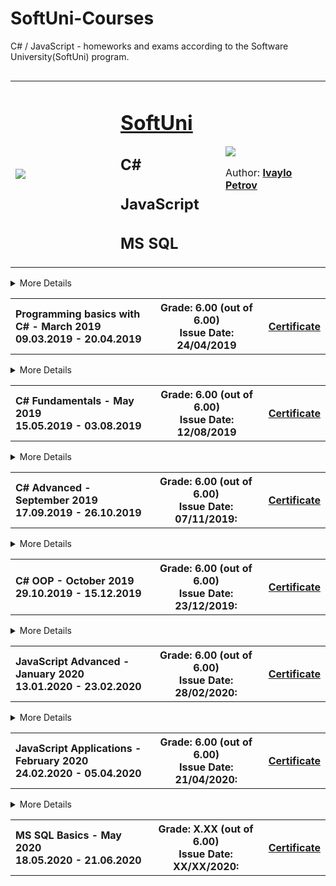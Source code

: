 # SoftUni-Courses
C# / JavaScript - homeworks and exams according to the Software University(SoftUni) program. 


<!-- Head Start -->
<table border="0" width="100%" cellspacing="2" cellpadding="3" align="left">
<tbody>
<tr>
<td align="left" width="33%"><img style="text-align: center;" src="http://conf.softuni.bg/wp-content/uploads/2015/01/SoftUni-Logo-Flat_square-blue-300x235.png"/></td>
  
<td align="left" width="33%">
<h1><a href="https://softuni.bg/">SoftUni</a></h1>
<h2>C#</h2>
<h2>JavaScript</h2>
<h2>MS SQL</h2>
</td>

<td align="left" width="33%">
  <img src="https://avatars1.githubusercontent.com/u/52930559?s=460&u=56c073c9be5078b046e7d01ceff70417375ceb2f&v=4"/>
  
<!--   TODO: Add linkedIn profile -->
<!-- <img src="https://avatars1.githubusercontent.com/u/52930559?s=460&u=56c073c9be5078b046e7d01ceff70417375ceb2f&v=4" width = 20% height= 20% alt="LinkedIn" /> -->
Author: 
 <strong>
<a title="Ivaylo Petrov" href="XXXX" target="_blank">
Ivaylo Petrov
</a>
 </strong></p>
</td>
</tr>
</tbody>
</table>
<!-- Head End -->

<!-- C# Basics Start -->
<hr />
<!-- Summary Begin -->
<details>
<summary> More Details
<table border="0" width="100%" cellspacing="1" cellpadding="3" align="left">
<tbody>
 <tr>
  <th align="left" width="50%">Programming basics with C# - March 2019 <br /> 
09.03.2019 - 20.04.2019</th><th width="40%">Grade: 6.00 (out of 6.00)<br /> Issue Date: 24/04/2019</th><th>
<p><a title="C# Basics" href="https://softuni.bg/certificates/details/66322/4f0418c3" target="_blank">Certificate</a></p>
  </th>
 </tr>
</tbody>
</table>
</summary>
<!-- Summary End -->
  
<table border="0" width="100%" cellspacing="1" cellpadding="3" align="left">
<tbody>
<!-- Course Body -->
<tr>
<td width="19.5%">
 <ul>
 <li><p><a title="Simple operations and calculations" href="https://github.com/q2kPetrov/SoftUni-Courses/tree/master/C%23%20Basics/Exercises/1.%20Simple%20Operations%20and%20Calculations" target="_blank">Simple operations and calculations - exercises</a></p>
 </li>
 </ul>

<td colspan="2" width="20%">
  <ul>
  <li><p><a title="Conditional statements" href="https://github.com/q2kPetrov/SoftUni-Courses/tree/master/C%23%20Basics/Exercises/2_Conditional-statements" target="_blank">Conditional statements - exercises</a></p>
  </li>
  </ul>
</td>
</tr>

<tr>
<td width="19.5%">
  <ul>
  <li><p><a title="Nested conditional statements" href="https://github.com/q2kPetrov/SoftUni-Courses/tree/master/C%23%20Basics/Exercises/3_Nested-conditional-statements" target="_blank">Nested conditional statements - exercises</a></p>  
  </li>
  </ul>  
</td>
<td colspan="2" width="20%">
  <ul>
  <li><p><a title="While loop" href="https://github.com/q2kPetrov/SoftUni-Courses/tree/master/C%23%20Basics/Exercises/4_While-loop" target="_blank">While loop - exercises</a></p>
  </li>
  </ul>
</td>
</tr>
<tr>
<td width="19.5%">
  <ul>
  <li><p><a title="For loop" href="https://github.com/q2kPetrov/SoftUni-Courses/tree/master/C%23%20Basics/Exercises/5_For-loop" target="_blank">For loop - exercises</a></p>
  </li>
  </ul>
</td>
<td colspan="2" width="20%">
  <ul>
  <li><p><a title="Nested loops" href="https://github.com/q2kPetrov/SoftUni-Courses/tree/master/C%23%20Basics/Exercises/6_Nested-loops" target="_blank">Nested loops - exercises</a></p>
  </li>
  </ul>
</td>
</tr>


<tr>
<tr><td colspan="3" align="center" width="100%"><p>Exam Preparation</p></td></tr>
</tr>
<tr>
<td width="19.5%">
  <ul>
  <li><p><a title="Exam 24 November 2019" href="https://github.com/q2kPetrov/SoftUni-Courses/tree/master/C%23%20Basics/Exams/Exam%20-%2024%20November%202019" target="_blank">Programming basics with C# Exam - 24 November 2019</a></p>
  </li>
  </ul>
</td>
<td colspan="2" width="20%">
  <ul>
  <li><p><a title="Exam 20 April 2019" href="https://github.com/q2kPetrov/SoftUni-Courses/tree/master/C%23%20Basics/Exams/Exam%20-%2020%20%20April%202019" target="_blank">Programming basics with C# - 20 April 2019 (exam)</a></p>
  </li>
  </ul>
</td>
</tr>
<tr>
<tr>
<td width="19.5%">
  <ul>
  <li><p><a title="Programming basics Exam - 9/10 March" href="https://github.com/q2kPetrov/SoftUni-Courses/tree/master/C%23%20Basics/Exams/Exams%20-%209%20and%2010%20March%202019" target="_blank">Programming basics Exams - 9 and 10 March 2019</a></p>
  </li>
  </ul>
</td>
</tr>
</tbody>
</table>
</details>
<hr />
<!-- C# Basics End -->


<!-- C# Fundamentals Start -->
<hr />
<!-- Summary Begin -->
<details>
<summary> More Details
<table border="0" width="100%" cellspacing="1" cellpadding="3" align="left">
<tbody>
<tr><th align="left" width="50%">C# Fundamentals - May 2019<br /> 
15.05.2019 - 03.08.2019</th><th width="40%">Grade: 6.00 (out of 6.00)<br /> Issue Date: 12/08/2019</th><th>
<p><a title="C# Fundamentals" href="https://softuni.bg/certificates/details/69255/3315630e" target="_blank">Certificate</a></p>
</th></tr>
</tbody>
</table>
</summary>
<!-- Summary End -->
  
<table border="0" width="100%" cellspacing="1" cellpadding="1" align="left">
<tbody>
<!-- Course Body -->
<tr>
<td width="19.5%">
  <ul>
  <li>
<p><a title="Basic sintax, conditional statements and loops" href="https://github.com/q2kPetrov/SoftUni-Courses/tree/master/C%23%20Fundamentals/01_BasicSyntaxConditionalStatementsAndLoops/Exercises/Exercisesss" target="_blank">Basic sintax, conditional statements and loops - exercises</a></p>
  </li>
  </ul>
  <ul>
  <li>
<p><a title="Basic sintax, conditional statements and loops" href="https://github.com/q2kPetrov/SoftUni-Courses/tree/master/C%23%20Fundamentals/01_BasicSyntaxConditionalStatementsAndLoops/Exercises/Exercisesss" target="_blank">Basic sintax, conditional statements and loops - additional exercises</a></p>
  </li>
  </ul>
<td colspan="2" width="20%">
  <ul>
  <li>
<p><a title="Lists" href="https://github.com/q2kPetrov/SoftUni-Courses/tree/master/C%23%20Fundamentals/05_Lists/Exercises" target="_blank">Lists - exercises</a></p>
  </li>
  </ul>
  <ul>
  <li>
  <p><a title="Lists" href="https://github.com/q2kPetrov/SoftUni-Courses/tree/master/C%23%20Fundamentals/05_Lists/MoreExercises" target="_blank">Lists - additional exercises</a></p>
  </li>
  </ul>
</td>
</tr>

<tr>
<td width="19.5%">
  <ul>
  <li>
<p><a title="Data types and variables" href="https://github.com/q2kPetrov/SoftUni-Courses/tree/master/C%23%20Fundamentals/02_DataTypesAndVariables" target="_blank">Data types and variables - exercises</a></p>
  </li>
  </ul>
</td>
<td colspan="2" width="20%">
  <ul>
  <li>
<p><a title="Arrays" href="https://github.com/q2kPetrov/SoftUni-Courses/tree/master/C%23%20Fundamentals/03_Arrays/Exercises" target="_blank">Arrays - exercises</a></p>
  </li>
  </ul>
  <ul>
  <li>
  <p><a title="Arrays" href="https://github.com/q2kPetrov/SoftUni-Courses/tree/master/C%23%20Fundamentals/03_Arrays/MoreExercises" target="_blank">Arrays - additional exercises</a></p>
  </li>
  </ul>
</td>
</tr>

<tr> 
<td width="19.5%">
  <ul>
  <li>
<p><a title="Methods" href="https://github.com/q2kPetrov/SoftUni-Courses/tree/master/C%23%20Fundamentals/04_Methods/Exercises" target="_blank">Methods - exercises</a></p>
  </li>
  </ul>
  <ul>
  <li>
  <p><a title="Arrays" href="https://github.com/q2kPetrov/SoftUni-Courses/tree/master/C%23%20Fundamentals/04_Methods/MoreExercises" target="_blank">Methods - additional exercises</a></p>
  </li>
  </ul>
</td>
  
<td colspan="2" width="20%">
  <ul>
  <li>
<p><a title="Objects and classes" href="https://github.com/q2kPetrov/SoftUni-Courses/tree/master/C%23%20Fundamentals/06_ObjectsAndClasses/Exercises" target="_blank">Objects and classes - exercises</a></p> 
  </li>
  </ul>
</td>
</tr>

<tr>
<td width="19.5%">
  <ul>
  <li>
<p><a title="Associative arrays" href="https://github.com/q2kPetrov/SoftUni-Courses/tree/master/C%23%20Fundamentals/07_AssociativeArrays/Exercises" target="_blank">Associative arrays - exercises</a></p>
  </li>
  </ul>
  <ul>
  <li>
  <p><a title="Associative arrays" href="https://github.com/q2kPetrov/SoftUni-Courses/tree/master/C%23%20Fundamentals/07_AssociativeArrays/MoreExercises" target="_blank">Associative arrays - additional exercises</a></p>
  </li>
  </ul>
</td>
<td colspan="2" width="20%">
  <ul>
  <li>
<p><a title="Text processing" href="https://github.com/q2kPetrov/SoftUni-Courses/tree/master/C%23%20Fundamentals/08_TextProcessing/Exercises" target="_blank">Text processing - exercises</a></p>
  </li>
  </ul>
  <ul>
  <li>
  <p><a title="Text processing" href="https://github.com/q2kPetrov/SoftUni-Courses/tree/master/C%23%20Fundamentals/08_TextProcessing/MoreExercises" target="_blank">Text processing - additional exercises</a></p>
  </li>
  </ul>
</td>
</tr>

<tr>
<td  width="19.5%">
  <ul>
  <li>
<p><a title="Regular expressions" href="https://github.com/q2kPetrov/SoftUni-Courses/tree/master/C%23%20Fundamentals/09_RegularExpressions/Exercises" target="_blank">Regular expressions - exercises</a></p>
  </li>
  </ul>
  <ul>
  <li>
  <p><a title="Regular expressions" href="https://github.com/q2kPetrov/SoftUni-Courses/tree/master/C%23%20Fundamentals/09_RegularExpressions/MoreExercises" target="_blank">Regular expressions - additional exercises</a></p>
  </li>
  </ul>
</td>
</tr>


<tr>
<tr><td colspan="3" align="center" width="100%"><p>Mid Exam Preparation</p></td></tr>
</tr>

<tr>
<td width="19.5%">
  <ul>
  <li>
<p><a title="Mid exam 10 March 2019 - group 2" href="https://github.com/q2kPetrov/SoftUni-Courses/tree/master/C%23%20Fundamentals/Exams/Mid%20Exams/Mid%20Exam%20-%2010%20March%202019%20Group%202" target="_blank">Mid exam 10 March 2019 - group 2</a></p>
  </li>
  </ul>
</td>
<td colspan="2" width="20%">
  <ul>
  <li>
<p><a title="Mid exam 30 June 2019 - group 1" href="https://github.com/q2kPetrov/SoftUni-Courses/tree/master/C%23%20Fundamentals/Exams/Mid%20Exams/Mid%20Exam%20-%2030%20June%202019%20Group%201" target="_blank">Mid exam 30 June 2019 - group 1</a></p>
  </li>
  </ul>
</td>
</tr>

<tr>
<td width="19.5%">
  <ul>
  <li>
<p><a title="Mid exam 4 November 2018" href="https://github.com/q2kPetrov/SoftUni-Courses/tree/master/C%23%20Fundamentals/Exams/Mid%20Exams/Mid%20Exam%20-%204%20November%202018" target="_blank">Mid exam 4 November 2018</a></p>
  </li>
  </ul>
</td>
<td colspan="2" width="20%">
  <ul>
  <li>
<p><a title="Mid exam 16 April 2019" href="https://github.com/q2kPetrov/SoftUni-Courses/tree/master/C%23%20Fundamentals/Exams/Mid%20Exams/Retake%20Mid%20Exam%20-%2016%20April%202019" target="_blank">Mid exam 16 April 2019</a></p>
  </li>
  </ul>
</td>
</tr>

<tr>
<tr><td colspan="3" align="center" width="100%"><p>Final Exam Preparation</p></td></tr>
</tr>

<tr>
<td width="19.5%">
  <ul>
  <li>
<p><a title="Final exam" href="https://github.com/q2kPetrov/SoftUni-  Courses/tree/master/C%23%20Fundamentals/Exams/Final%20Exams/Final%20Exam%20-%2003%20August%202019%20Group%201" target="_blank">Final exam - 3 August 2019 - group 1</a></p>
  </li>
  </ul>
</td>  
<td colspan="2" width="20%">
  <ul>
  <li>
<p><a title="06 April 2019" href="https://github.com/q2kPetrov/SoftUni-Courses/tree/master/C%23%20Fundamentals/Exams/Final%20Exams/Final%20Exam%20-%2006%20April%202019" target="_blank">Final exam - 06 April 2019</a></p>
  </li>
  </ul>
</td>
</tr>

<tr>
<td width="19.5%">
  <ul>
  <li>
<p><a title="Final exam" href="https://github.com/q2kPetrov/SoftUni-Courses/tree/master/C%23%20Fundamentals/Exams/Final%20Exams/Final%20Exam%20-%2014%20April%202019%20Group%20I" target="_blank">Final exam - 14 April 2019 - group 1</a></p>
  </li>
  </ul>
</td>
<td colspan="2" width="20%">
  <ul>
  <li>
<p><a title="14 April 2019" href="https://github.com/q2kPetrov/SoftUni-Courses/tree/master/C%23%20Fundamentals/Exams/Final%20Exams/Final%20Exam%20-%2014%20April%202019%20Group%20II" target="_blank">Final exam - 14 April 2019 - group 2</a></p>
  </li>
  </ul>
</td>
</tr>

<tr>
<td width="19.5%">
  <ul>
  <li>
<p><a title="Final exam" href="https://github.com/q2kPetrov/SoftUni-Courses/tree/master/C%23%20Fundamentals/Exams/Final%20Exams/Final%20Exam%20-%2016%20December%202018" target="_blank">Final exam - 16 December 2018</a></p>
  </li>
  </ul>
</td>
<td colspan="2" width="20%">
   <ul>
   <li>
<p><a title="Final exam" href="https://github.com/q2kPetrov/SoftUni-Courses/tree/master/C%23%20Fundamentals/Exams/Final%20Exams/Final%20Exam%20Preparation%20-%2024%20July%202019" target="_blank">Final exam - 24 July 2019</a></p>
  </li>
  </ul>
</td>
</tr>

<tr>
<td width="19.5%">
  <ul>
  <li>
<p><a title="Retake Final exam" href="https://github.com/q2kPetrov/SoftUni-Courses/tree/master/C%23%20Fundamentals/Exams/Final%20Exams/Retake%20Final%20Exam%20-%2018%20April%202018" target="_blank">Final exam - Retake - 18 April 2018</a></p>
  </li>
  </ul>
</td>
</tr>

</tbody>
</table>
</details>
<hr />
<!-- C# Fundamentals End -->

<!-- C# Advanced Start -->  
<hr />
<!-- Summary Begin -->
<details>
<summary> More Details
<table border="0" width="100%" cellspacing="1" cellpadding="3" align="left">

<tr><th align="left" width="50%">C# Advanced - September 2019 <br /> 17.09.2019 - 26.10.2019</th><th width="40%">Grade: 6.00 (out of 6.00) <br /> Issue Date: 07/11/2019:</th><th>
<p><a title="C# Advanced" href="https://softuni.bg/certificates/details/72147/9addc663" target="_blank">Certificate</a></p>
</th></tr>
</table>
</summary>
<!-- Summary End -->

<table border="0" width="100%" cellspacing="0" cellpadding="0" align="left">
<!-- Course Body -->
<tr >
<td width="19.5%">
<ul >
  <li><p><a title="Stacks and queues" href="https://github.com/q2kPetrov/SoftUni-Courses/tree/master/C%23Advanced/Exercises/01_StacksAndQueues" target="_blank">Stacks and queues - exercises</a>
   </p>
   </li>
</ul>
</td>
<td colspan="2" width="20%">
<ul >
  <li><p><a title="Multidimensional arrays" href="https://github.com/q2kPetrov/SoftUni-Courses/tree/master/C%23Advanced/Exercises/02_MultidimensionalArrays" target="_blank">Multidimensional arrays - exercises</a></p>
  </li>
  </ul>
</td>
</tr>

<tr >
<td width="19.5%">
<ul >
  <li><p><a title="Sets and dictionaries" href="https://github.com/q2kPetrov/SoftUni-Courses/tree/master/C%23Advanced/Exercises/03_SetsAndDictionaries" target="_blank">Sets and dictionaries - exercises</a>
   </p>
   </li>
</ul>
</td>
<td colspan="2" width="20%">
<ul >
  <li><p><a title="Functional programming" href="https://github.com/q2kPetrov/SoftUni-Courses/tree/master/C%23Advanced/Exercises/04_FunctionalProgramming" target="_blank">Functional programming - exercises</a></p>
  </li>
  </ul>
</td>
</tr>

<tr >
<td width="19.5%">
<ul >
  <li><p><a title="Defining classes" href="https://github.com/q2kPetrov/SoftUni-Courses/tree/master/C%23Advanced/Exercises/05_DefiningClasses" target="_blank">Defining classes - exercises</a>
   </p>
   </li>
</ul>
</td>
<td colspan="2" width="20%">
<ul >
  <li><p><a title="Generics" href="https://github.com/q2kPetrov/SoftUni-Courses/tree/master/C%23Advanced/Exercises/06_Generics" target="_blank">Generics - exercises</a></p>
  </li>
  </ul>
</td>
</tr>

<tr >
<td width="19.5%">
<ul >
  <li><p><a title="Iterators and comparators" href="https://github.com/q2kPetrov/SoftUni-Courses/tree/master/C%23Advanced/Exercises/07_IteratorsAndComparators" target="_blank">Iterators and comparators - exercises</a>
   </p>
   </li>
</ul>
</td>
</tr>

<tr>
<tr><td colspan="3" align="center" width="100%"><p>Exam Preparation</p></td></tr>
</tr>

<tr >
<td width="19.5%">
<ul >
  <li><p><a title="13 August 2019" href="https://github.com/q2kPetrov/SoftUni-Courses/tree/master/C%23Advanced/ExamPreparation/13_August_2019" target="_blank">Exam - 13 August 2019</a>
   </p>
   </li>
</ul>
</td>
<td colspan="2" width="20%">
<ul >
  <li><p><a title="16 April 2019" href="https://github.com/q2kPetrov/SoftUni-Courses/tree/master/C%23Advanced/ExamPreparation/16_April_2019" target="_blank">Exam - 16 April 2019</a></p>
  </li>
  </ul>
</td>
</tr>

<tr >
<td width="19.5%">
<ul >
  <li><p><a title="17 February 2019" href="https://github.com/q2kPetrov/SoftUni-Courses/tree/master/C%23Advanced/ExamPreparation/17_Feb_2019" target="_blank">Exam - 17 February 2019</a>
   </p>
   </li>
</ul>
</td>
<td colspan="2" width="20%">
<ul >
  <li><p><a title="23 June 2019" href="https://github.com/q2kPetrov/SoftUni-Courses/tree/master/C%23Advanced/ExamPreparation/23_June_2019" target="_blank">Exam - 23 June 2019</a></p>
  </li>
  </ul>
</td>
</tr>

<tr >
<td width="19.5%">
<ul >
  <li><p><a title="23 October 2019" href="https://github.com/q2kPetrov/SoftUni-Courses/tree/master/C%23Advanced/ExamPreparation/23_October_2019" target="_blank">Exam - 23 October 2019</a>
   </p>
   </li>
</ul>
</td>
<td colspan="2" width="20%">
<ul >
  <li><p><a title="24 February 2019" href="https://github.com/q2kPetrov/SoftUni-Courses/tree/master/C%23Advanced/ExamPreparation/24_Feb_2019" target="_blank">Exam - 24 February 2019</a></p>
  </li>
  </ul>
</td>
</tr>
</table>
</details>
<hr />
<!-- C# Advanced End -->

<!-- C# OOP Start -->  
<hr />
<!-- Summary Begin -->
<details>
<summary> More Details
<table border="0" width="100%" cellspacing="1" cellpadding="3" align="left">

<tr><th align="left" width="50%">C# OOP - October 2019 <br /> 29.10.2019 - 15.12.2019</th><th width="40%">Grade: 6.00 (out of 6.00) <br /> Issue Date: 23/12/2019:</th><th>
<p><a title="C# OOP" href="https://softuni.bg/certificates/details/75306/fc669a56" target="_blank">Certificate</a></p>
</th></tr>
</table>
</summary>
<!-- Summary End -->

<table border="0" width="100%" cellspacing="0" cellpadding="0" align="left">
<!-- Course Body -->
<tr >
<td width="19.5%">
<ul >
  <li><p><a title="Working with abstraction" href="https://github.com/q2kPetrov/SoftUni-Courses/tree/master/C%23%20OOP/01_WorkingWithAbstraction" target="_blank">Working with abstraction - exercises</a>
   </p>
   </li>
</ul>
</td>
<td colspan="2" width="20%">
<ul >
  <li><p><a title="Inheritance" href="https://github.com/q2kPetrov/SoftUni-Courses/tree/master/C%23%20OOP/02_Inheritance" target="_blank">Inheritance - exercises</a></p>
  </li>
  </ul>
</td>
</tr>

<tr >
<td width="19.5%">
<ul >
  <li><p><a title="Encapsulation" href="https://github.com/q2kPetrov/SoftUni-Courses/tree/master/C%23%20OOP/03_Encapsulation" target="_blank">Encapsulation - exercises</a>
   </p>
   </li>
</ul>
</td>
<td colspan="2" width="20%">
<ul >
  <li><p><a title="Interfaces and abstraction" href="https://github.com/q2kPetrov/SoftUni-Courses/tree/master/C%23%20OOP/04_InterfacesAndAbstraction" target="_blank">Interfaces and abstraction - exercises</a></p>
  </li>
  </ul>
</td>
</tr>

<tr >
<td width="19.5%">
<ul >
  <li><p><a title="Polymorphism" href="https://github.com/q2kPetrov/SoftUni-Courses/tree/master/C%23%20OOP/05_Polymorphism" target="_blank">Polymorphism - exercises</a>
   </p>
   </li>
</ul>
</td>
<td colspan="2" width="20%">
<ul >
  <li><p><a title="Reflection" href="https://github.com/q2kPetrov/SoftUni-Courses/tree/master/C%23%20OOP/06_Reflection/Exercises" target="_blank">Reflection - exercises</a></p>
  </li>
  </ul>
</td>
</tr>

<tr >
<td width="19.5%">
<ul >
  <li><p><a title="Unit testing" href="https://github.com/q2kPetrov/SoftUni-Courses/tree/master/C%23%20OOP/07_UnitTesting" target="_blank">Unit testing - exercises</a>
   </p>
   </li>
</ul>
</td>
</tr>

<tr>
<tr><td colspan="3" align="center" width="100%"><p>Exam Preparation</p></td></tr>
</tr>

<tr >
<td width="19.5%">
<ul >
  <li><p><a title="14 April 2019" href="https://github.com/q2kPetrov/SoftUni-Courses/tree/master/C%23%20OOP/Exams/14%20April%202019" target="_blank">Exam - 14 April 2019</a>
   </p>
   </li>
</ul>
</td>
<td colspan="2" width="20%">
<ul >
  <li><p><a title="18 November 2018" href="https://github.com/q2kPetrov/SoftUni-Courses/tree/master/C%23%20OOP/Exams/C%23%20OOP%20Exam%20-%2018%20November%202018" target="_blank">Exam - 18 November 2018</a></p>
  </li>
  </ul>
</td>
</tr>

<tr >
<td width="19.5%">
<ul >
  <li><p><a title="07 December 2019" href="https://github.com/q2kPetrov/SoftUni-Courses/tree/master/C%23%20OOP/Exams/Demo%20Exam%20-%2007%20December%202019" target="_blank">Exam - 07 December 2019</a>
   </p>
   </li>
</ul>
</td>
<td colspan="2" width="20%">
<ul >
  <li><p><a title="11 August 2019" href="https://github.com/q2kPetrov/SoftUni-Courses/tree/master/C%23%20OOP/Exams/OOP%20Exam%20-%2011%20August%202019" target="_blank">Exam - 11 August 2019</a></p>
  </li>
  </ul>
</td>
</tr>

<tr >
<td width="19.5%">
<ul >
  <li><p><a title="15 August 2019" href="https://github.com/q2kPetrov/SoftUni-Courses/tree/master/C%23%20OOP/Exams/OOP%20Retake%20Exam%20-%2015%20August%202019" target="_blank">Exam - 15 August 2019</a>
   </p>
   </li>
</ul>
</td>
<td colspan="2" width="20%">
<ul >
  <li><p><a title="18 April 2019" href="https://github.com/q2kPetrov/SoftUni-Courses/tree/master/C%23%20OOP/Exams/OOP%20Retake%20Exam%20-%2018%20April%202019" target="_blank">Exam - 18 April 2019</a></p>
  </li>
  </ul>
</td>
</tr>
</table>
</details>
<hr />
<!-- C# OOP End -->

<!-- JavaScript Advanced Start -->  
<hr />
<!-- Summary Begin -->
<details>
<summary> More Details
<table border="0" width="100%" cellspacing="1" cellpadding="3" align="left">

<tr><th align="left" width="50%">JavaScript Advanced - January 2020 <br /> 13.01.2020 - 23.02.2020</th><th width="40%">Grade: 6.00 (out of 6.00) <br /> Issue Date: 28/02/2020:</th><th>
<p><a title="C# OOP" href="https://softuni.bg/certificates/details/76354/4b5497b1" target="_blank">Certificate</a></p>
</th></tr>
</table>
</summary>
<!-- Summary End -->

<table border="0" width="100%" cellspacing="0" cellpadding="0" align="left">
<!-- Course Body -->
<tr >
<td width="19.5%">
<ul >
  <li><p><a title="Syntax, functions and statements" href="https://github.com/q2kPetrov/SoftUni-Courses/tree/master/Exercises/1.%20Syntax%2C%20Functions%20and%20Statements" target="_blank">Syntax, functions and statements - exercises</a>
   </p>
   </li>
</ul>
</td>
<td colspan="2" width="20%">
<ul >
  <li><p><a title="Arrays" href="https://github.com/q2kPetrov/SoftUni-Courses/tree/master/Exercises/2.%20Arrays" target="_blank">Arrays - exercises</a></p>
  </li>
  </ul>
</td>
</tr>

<tr >
<td width="19.5%">
<ul >
  <li><p><a title="Objects" href="https://github.com/q2kPetrov/SoftUni-Courses/tree/master/Exercises/3.%20Objects" target="_blank">Objects - exercises</a>
   </p>
   </li>
</ul>
</td>
<td colspan="2" width="20%">
<ul >
  <li><p><a title="Advanced functions" href="https://github.com/q2kPetrov/SoftUni-Courses/tree/master/Exercises/4.%20Advanced%20Functions" target="_blank">Advanced functions - exercises</a></p>
  </li>
  </ul>
</td>
</tr>

<tr >
<td width="19.5%">
<ul >
  <li><p><a title="DOM" href="https://github.com/q2kPetrov/SoftUni-Courses/tree/master/Exercises/5.%20DOM" target="_blank">DOM - exercises</a>
   </p>
   </li>
</ul>
</td>
<td colspan="2" width="20%">
<ul >
  <li><p><a title="DOM manipulation" href="https://github.com/q2kPetrov/SoftUni-Courses/tree/master/Exercises/6.%20DOM%20Manipulations" target="_blank">DOM manipulation - exercises</a></p>
  </li>
  </ul>
</td>
</tr>

<tr >
<td width="19.5%">
<ul >
  <li><p><a title="Classes" href="https://github.com/q2kPetrov/SoftUni-Courses/tree/master/Exercises/7.%20Classes" target="_blank">Classes - exercises</a>
   </p>
   </li>
</ul>
</td>
  <td colspan="2" width="20%">
<ul >
  <li><p><a title="Unit testing" href="https://github.com/q2kPetrov/SoftUni-Courses/tree/master/Exercises/8.%20Unit%20Testing" target="_blank">Unit testing - exercises</a></p>
  </li>
  </ul>
</td>
</tr>

<tr >
<td width="20%">
<ul >
  <li><p><a title="String and Regex" href="https://github.com/q2kPetrov/SoftUni-Courses/tree/master/Exercises/9.%20String%20and%20RegExp" target="_blank">String and Regex - exercises</a>
   </p>
   </li>
</ul>
</td>

<tr>
<tr><td colspan="3" align="center" width="100%"><p>Exam Preparation</p></td></tr>
</tr>

<tr >
<td width="19.5%">
<ul >
  <li><p><a title="26 October 2019" href="https://github.com/q2kPetrov/SoftUni-Courses/tree/master/Exercises/Mid%20Exams/JS%20Advanced%20-%2026%20October%202019" target="_blank">Exam - 26 October 2019</a>
   </p>
   </li>
</ul>
</td>
<td colspan="2" width="20%">
<ul >
  <li><p><a title="07 July 2019" href="https://github.com/q2kPetrov/SoftUni-Courses/tree/master/Exercises/Mid%20Exams/JS%20Advanced%20Exam%20-%2007%20July%202019" target="_blank">Exam - 07 July 2019</a></p>
  </li>
  </ul>
</td>
</tr>

<tr >
<td width="19.5%">
<ul >
  <li><p><a title="July 2019" href="https://github.com/q2kPetrov/SoftUni-Courses/tree/master/Exercises/Mid%20Exams/JS%20Advanced%20Exam%20Preparation%20-%20July%202019" target="_blank">Exam preparation -  July  2019</a>
   </p>
   </li>
</ul>
</td>
<td colspan="2" width="20%">
<ul >
  <li><p><a title="08 April 2020" href="https://github.com/q2kPetrov/SoftUni-Courses/tree/master/Exercises/Mid%20Exams/JS%20Advanced%20Retake%20-%2008%20April%202020" target="_blank">Exam - 08 April 2020</a></p>
  </li>
  </ul>
</td>
</tr>

<tr >
<td width="19.5%">
<ul >
  <li><p><a title="08 August 2019" href="https://github.com/q2kPetrov/SoftUni-Courses/tree/master/Exercises/Mid%20Exams/JS%20Advanced%20Retake%20-%2008%20August%202019" target="_blank">Exam - 08 August 2019</a>
   </p>
   </li>
</ul>
</td>
<td colspan="2" width="20%">
<ul >
  <li><p><a title="10 December 2019" href="https://github.com/q2kPetrov/SoftUni-Courses/tree/master/Exercises/Mid%20Exams/JS%20Advanced%20Retake%20Exam%20-%2010%20December%202019" target="_blank">Exam - 10 December 2019</a></p>
  </li>
  </ul>
</td>
</tr>
</table>
</details>
<hr />
<!-- JS Advanced End -->










<!-- JavaScript Applications Start -->  
<hr />
<!-- Summary Begin -->
<details>
<summary> More Details
<table border="0" width="100%" cellspacing="1" cellpadding="3" align="left">

<tr><th align="left" width="50%">JavaScript Applications - February 2020 <br /> 24.02.2020 - 05.04.2020</th><th width="40%">Grade: 6.00 (out of 6.00) <br /> Issue Date: 21/04/2020:</th><th>
<p><a title="C# OOP" href="https://softuni.bg/certificates/details/80325/d2299076" target="_blank">Certificate</a></p>
</th></tr>
</table>
</summary>
<!-- Summary End -->

<table border="0" width="100%" cellspacing="0" cellpadding="0" align="left">
<!-- Course Body -->
<tr >
<td width="19.5%">
<ul >
  <li><p><a title="This" href="https://github.com/q2kPetrov/SoftUni-Courses/tree/master/JavaScript%20Applications/1_This" target="_blank">This - exercises</a>
   </p>
   </li>
</ul>
</td>
<td colspan="2" width="20%">
<ul >
  <li><p><a title="Object composition" href="https://github.com/q2kPetrov/SoftUni-Courses/tree/master/JavaScript%20Applications/2_Object_Composition" target="_blank">Object composition - exercises</a></p>
  </li>
  </ul>
</td>
</tr>

<tr >
<td width="19.5%">
<ul >
  <li><p><a title="Prototypes and inheritance" href="https://github.com/q2kPetrov/SoftUni-Courses/tree/master/JavaScript%20Applications/3_Prototypes_and_Inheritance" target="_blank">Prototypes and inheritance - exercises</a>
   </p>
   </li>
</ul>
</td>
<td colspan="2" width="20%">
<ul >
  <li><p><a title="REST Services and AJAX" href="https://github.com/q2kPetrov/SoftUni-Courses/tree/master/JavaScript%20Applications/4_Rest_Services_and_AJAX" target="_blank">REST services and AJAX - exercises</a></p>
  </li>
  </ul>
</td>
</tr>

<tr >
<td width="19.5%">
<ul >
  <li><p><a title="Asynchronous programming" href="https://github.com/q2kPetrov/SoftUni-Courses/tree/master/JavaScript%20Applications/5_Asynchronous_Programming" target="_blank">Asynchronous programming - exercises</a>
   </p>
   </li>
</ul>
</td>
<td colspan="2" width="20%">
<ul >
  <li><p><a title="Remote DB" href="https://github.com/q2kPetrov/SoftUni-Courses/tree/master/JavaScript%20Applications/6_Remote_Databases" target="_blank">Remote DataBases - exercises</a></p>
  </li>
  </ul>
</td>
</tr>

<tr >
<td width="19.5%">
<ul >
  <li><p><a title="Templating" href="https://github.com/q2kPetrov/SoftUni-Courses/tree/master/JavaScript%20Applications/7_Templating" target="_blank">Templating - exercises</a>
   </p>
   </li>
</ul>
</td>
  <td colspan="2" width="20%">
<ul >
  <li><p><a title="Routing" href="https://github.com/q2kPetrov/SoftUni-Courses/tree/master/Exercises/8.%20Unit%20Testing" target="_blank">Routing - exercises</a></p>
  </li>
  </ul>
</td>
</tr>
<tr>
<tr><td colspan="3" align="center" width="100%"><p>Exam Preparation</p></td></tr>
</tr>

<tr >
<td width="19.5%">
<ul >
  <li><p><a title="05 April 2020" href="https://github.com/q2kPetrov/SoftUni-Courses/tree/master/JavaScript%20Applications/Exams" target="_blank">Exam - 05 April 2020</a>
   </p>
   </li>
</ul>
</td>
<td colspan="2" width="20%">
<ul >
  <li><p><a title="07 December 2019" href="https://github.com/q2kPetrov/SoftUni-Courses/tree/master/JavaScript%20Applications/Exams" target="_blank">Exam - 07 December 2019</a></p>
  </li>
  </ul>
</td>
</tr>
<!-- JavaScript Applications End --> 

<!-- MS SQL Basics Start -->  
<hr />
</table>
</details>
<!-- Summary Begin -->
<details>
<summary> More Details
<table border="0" width="100%" cellspacing="1" cellpadding="3" align="left">

<tr><th align="left" width="50%">MS SQL Basics - May 2020 <br /> 18.05.2020 - 21.06.2020</th><th width="40%">Grade: X.XX (out of 6.00) <br /> Issue Date: XX/XX/2020:</th><th>
<p><a title="MS SQL Basics" href="https://softuni.bg/certificates/details/80325/d2299076" target="_blank">Certificate</a></p>
</th></tr>
</table>
</summary>
<!-- Summary End -->

<table border="0" width="100%" cellspacing="0" cellpadding="0" align="left">
<!-- Course Body -->
  
<tr >
<td width="19.5%">
<ul >
  <li><p><a title="Data definition and datatypes" href="https://github.com/q2kPetrov/SoftUni-Courses/tree/master/Databases%20Basics%20-%20MS%20SQL%20Server/Exercises/01.Data-definition-%D0%B0nd-datatypes">Data definition and datatypes - exercises</a>
   </p>
   </li>
</ul>
</td>
<td colspan="2" width="20%">
<ul >
  <li><p><a title="Basic CRUD" href="https://github.com/q2kPetrov/SoftUni-Courses/tree/master/Databases%20Basics%20-%20MS%20SQL%20Server/Exercises/02.Basic-CRUD" target="_blank">Basic CRUD - exercises</a></p>
  </li>
  </ul>
</td>
</tr>

<hr />
</table>
</details>
<hr />
<!-- MS SQL Basics End -->
